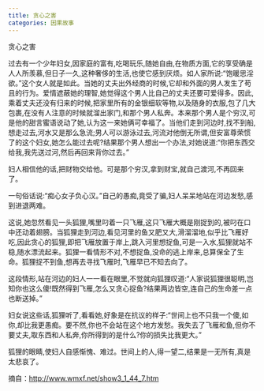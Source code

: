 ```yaml
---
title: 贪心之害
categories: 因果故事
---
```


	   
贪心之害

过去有一个少年妇女,因家庭的富有,吃喝玩乐,随她自由,在物质方面,它的享受确是人人所羡慕,但日子一久,这种奢侈的生活,也使它感到厌烦。如人家所说:“饱暖思淫欲。”这个女人就是如此。当她的丈夫出外经商的时候,它却和外面的男人发生了苟且的行为。爱情遮蔽她的理智,她觉得这个男人比自己的丈夫还要可爱得多。因此,乘着丈夫还没有归来的时候,把家里所有的金银细软等物,以及随身的衣服,包了几大包裹,在没有人注意的时候就溜出家门,和那个男人私奔。本来那个男人是个穷汉,可是他的甜言蜜语说动了她,认为这一来她俩可幸福了。当他们走到河边时,找不到船,想走过去,河水又是那么急流;男人可以游泳过去,河流对他倒无所谓,但安富尊荣惯了的这个妇女,她怎么能过去呢?结果那个男人想出一个办法,对她说道:“你把东西交给我,我先送过河,然后再回来背你过去。”

妇人相信他的话,把财物交给他。可是那个穷汉,拿到财宝,就自己渡河,不再回来了。

一句俗话说:“痴心女子负心汉。”自己的愚痴,竟受了骗,妇人呆呆地站在河边发愁,感到进退两难。

这说,她忽然看见一头狐狸,嘴里叼着一只飞雁,这只飞雁大概是刚捉到的,被叼在口中还动着翅膀。当狐狸走到河边,看见河里的鱼又肥又大,滑溜溜地,似乎比飞雁好吃,因此贪心的狐狸,即把飞雁放置于岸上,跳入河里想捉鱼,可是一入水,狐狸就站不稳,随水漂流起来。狐狸一看情形不对,不想捉鱼,没命的逃上岸来,总算保全了生命。狐狸捉不到鱼,想再去寻找飞雁时,飞雁早已不知去向了。

这段情形,站在河边的妇人一一看在眼里,不觉就向狐狸叹道:“人家说狐狸很聪明,岂知你也这么傻!既然得到飞雁,怎么又贪心捉鱼?结果两边皆空,连自己的生命差一点也断送掉。”

妇女说这些话,狐狸听了,看看她,好象是在抗议的样子:“世间上也不只我一个傻,如你,却比我更愚痴。要不然,你也不会站在这个地方发愁。我失去了飞雁和鱼,但你不要丈夫,取东西和人私奔,你所得到的是什么?你的损失比我更大。”

狐狸的眼睛,使妇人自感惭愧、难过。世间上的人,得一望二,结果是一无所有,真是太悲哀了。


摘自：http://www.wmxf.net/show3_1_44_7.htm
